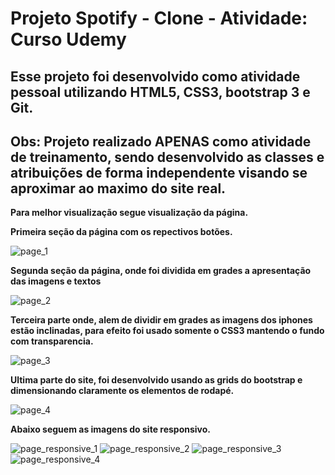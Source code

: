 Projeto Spotify - Clone - Atividade: Curso Udemy
======

Esse projeto foi desenvolvido como atividade pessoal utilizando HTML5, CSS3, bootstrap 3 e Git.
------
Obs: Projeto realizado APENAS como atividade de treinamento, sendo desenvolvido as classes e atribuições de forma independente visando se aproximar ao maximo do site real.
------

**Para melhor visualização segue visualização da página.**

**Primeira seção da página com os repectivos botões.**

![page_1](https://user-images.githubusercontent.com/31923441/37127448-8cc73480-2254-11e8-974f-380b0e56f136.png)

**Segunda seção da página, onde foi dividida em grades a apresentação das imagens e textos**

![page_2](https://user-images.githubusercontent.com/31923441/37127583-34f77642-2255-11e8-8e78-f4a711bde680.png)

**Terceira parte onde, alem de dividir em grades as imagens dos iphones estão inclinadas, para efeito foi usado somente o CSS3 mantendo o fundo com transparencia.**

![page_3](https://user-images.githubusercontent.com/31923441/37127713-bf109b10-2255-11e8-9156-846be706d4ea.png)

**Ultima parte do site, foi desenvolvido usando as grids do bootstrap e dimensionando claramente os elementos de rodapé.**

![page_4](https://user-images.githubusercontent.com/31923441/37128014-01585642-2257-11e8-8d63-dbe721ebedd1.png)

**Abaixo seguem as imagens do site responsivo.**

![page_responsive_1](https://user-images.githubusercontent.com/31923441/37128075-454262f8-2257-11e8-859d-0ee7bd830313.png)
![page_responsive_2](https://user-images.githubusercontent.com/31923441/37128076-4604404e-2257-11e8-8c8f-753384cc5f6a.png)
![page_responsive_3](https://user-images.githubusercontent.com/31923441/37128077-463d3868-2257-11e8-8dd3-8da8767219ca.png)
![page_responsive_4](https://user-images.githubusercontent.com/31923441/37128079-467069d6-2257-11e8-90e4-6b37d25a032b.png)






